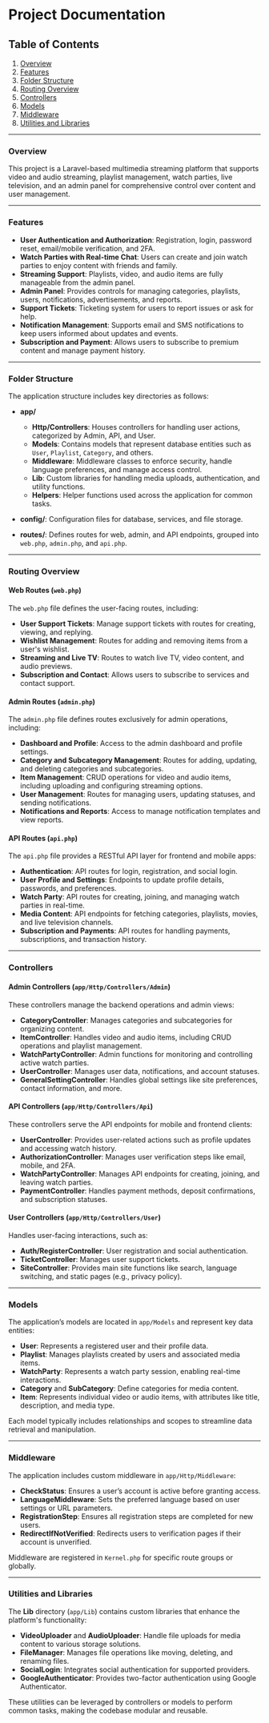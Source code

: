 

# Project Documentation

## Table of Contents

1. [Overview](#overview)
2. [Features](#features)
3. [Folder Structure](#folder-structure)
4. [Routing Overview](#routing-overview)
5. [Controllers](#controllers)
6. [Models](#models)
7. [Middleware](#middleware)
8. [Utilities and Libraries](#utilities-and-libraries)

---

### Overview

This project is a Laravel-based multimedia streaming platform that supports video and audio streaming, playlist management, watch parties, live television, and an admin panel for comprehensive control over content and user management.

---

### Features

- **User Authentication and Authorization**: Registration, login, password reset, email/mobile verification, and 2FA.
- **Watch Parties with Real-time Chat**: Users can create and join watch parties to enjoy content with friends and family.
- **Streaming Support**: Playlists, video, and audio items are fully manageable from the admin panel.
- **Admin Panel**: Provides controls for managing categories, playlists, users, notifications, advertisements, and reports.
- **Support Tickets**: Ticketing system for users to report issues or ask for help.
- **Notification Management**: Supports email and SMS notifications to keep users informed about updates and events.
- **Subscription and Payment**: Allows users to subscribe to premium content and manage payment history.

---

### Folder Structure

The application structure includes key directories as follows:

- **app/**
    - **Http/Controllers**: Houses controllers for handling user actions, categorized by Admin, API, and User.
    - **Models**: Contains models that represent database entities such as `User`, `Playlist`, `Category`, and others.
    - **Middleware**: Middleware classes to enforce security, handle language preferences, and manage access control.
    - **Lib**: Custom libraries for handling media uploads, authentication, and utility functions.
    - **Helpers**: Helper functions used across the application for common tasks.

- **config/**: Configuration files for database, services, and file storage.
- **routes/**: Defines routes for web, admin, and API endpoints, grouped into `web.php`, `admin.php`, and `api.php`.

---

### Routing Overview

#### Web Routes (`web.php`)

The `web.php` file defines the user-facing routes, including:

- **User Support Tickets**: Manage support tickets with routes for creating, viewing, and replying.
- **Wishlist Management**: Routes for adding and removing items from a user's wishlist.
- **Streaming and Live TV**: Routes to watch live TV, video content, and audio previews.
- **Subscription and Contact**: Allows users to subscribe to services and contact support.

#### Admin Routes (`admin.php`)

The `admin.php` file defines routes exclusively for admin operations, including:

- **Dashboard and Profile**: Access to the admin dashboard and profile settings.
- **Category and Subcategory Management**: Routes for adding, updating, and deleting categories and subcategories.
- **Item Management**: CRUD operations for video and audio items, including uploading and configuring streaming options.
- **User Management**: Routes for managing users, updating statuses, and sending notifications.
- **Notifications and Reports**: Access to manage notification templates and view reports.

#### API Routes (`api.php`)

The `api.php` file provides a RESTful API layer for frontend and mobile apps:

- **Authentication**: API routes for login, registration, and social login.
- **User Profile and Settings**: Endpoints to update profile details, passwords, and preferences.
- **Watch Party**: API routes for creating, joining, and managing watch parties in real-time.
- **Media Content**: API endpoints for fetching categories, playlists, movies, and live television channels.
- **Subscription and Payments**: API routes for handling payments, subscriptions, and transaction history.

---

### Controllers

#### Admin Controllers (`app/Http/Controllers/Admin`)

These controllers manage the backend operations and admin views:

- **CategoryController**: Manages categories and subcategories for organizing content.
- **ItemController**: Handles video and audio items, including CRUD operations and playlist management.
- **WatchPartyController**: Admin functions for monitoring and controlling active watch parties.
- **UserController**: Manages user data, notifications, and account statuses.
- **GeneralSettingController**: Handles global settings like site preferences, contact information, and more.

#### API Controllers (`app/Http/Controllers/Api`)

These controllers serve the API endpoints for mobile and frontend clients:

- **UserController**: Provides user-related actions such as profile updates and accessing watch history.
- **AuthorizationController**: Manages user verification steps like email, mobile, and 2FA.
- **WatchPartyController**: Manages API endpoints for creating, joining, and leaving watch parties.
- **PaymentController**: Handles payment methods, deposit confirmations, and subscription statuses.

#### User Controllers (`app/Http/Controllers/User`)

Handles user-facing interactions, such as:

- **Auth/RegisterController**: User registration and social authentication.
- **TicketController**: Manages user support tickets.
- **SiteController**: Provides main site functions like search, language switching, and static pages (e.g., privacy policy).

---

### Models

The application’s models are located in `app/Models` and represent key data entities:

- **User**: Represents a registered user and their profile data.
- **Playlist**: Manages playlists created by users and associated media items.
- **WatchParty**: Represents a watch party session, enabling real-time interactions.
- **Category** and **SubCategory**: Define categories for media content.
- **Item**: Represents individual video or audio items, with attributes like title, description, and media type.

Each model typically includes relationships and scopes to streamline data retrieval and manipulation.

---

### Middleware

The application includes custom middleware in `app/Http/Middleware`:

- **CheckStatus**: Ensures a user’s account is active before granting access.
- **LanguageMiddleware**: Sets the preferred language based on user settings or URL parameters.
- **RegistrationStep**: Ensures all registration steps are completed for new users.
- **RedirectIfNotVerified**: Redirects users to verification pages if their account is unverified.

Middleware are registered in `Kernel.php` for specific route groups or globally.

---

### Utilities and Libraries

The **Lib** directory (`app/Lib`) contains custom libraries that enhance the platform's functionality:

- **VideoUploader** and **AudioUploader**: Handle file uploads for media content to various storage solutions.
- **FileManager**: Manages file operations like moving, deleting, and renaming files.
- **SocialLogin**: Integrates social authentication for supported providers.
- **GoogleAuthenticator**: Provides two-factor authentication using Google Authenticator.

These utilities can be leveraged by controllers or models to perform common tasks, making the codebase modular and reusable.

